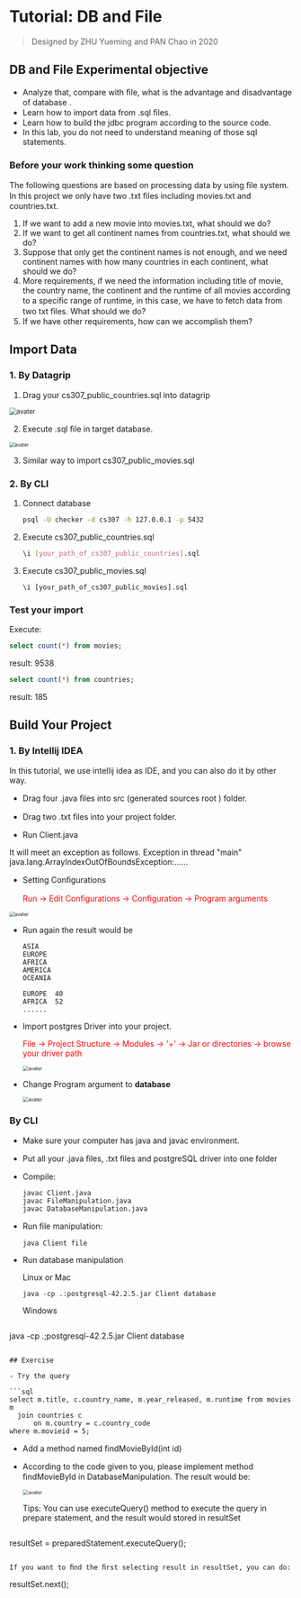 

# Tutorial:  DB and File

> Designed by ZHU Yueming and PAN Chao in 2020


## DB and File Experimental objective

- Analyze that, compare with ﬁle, what is the advantage and disadvantage of database .
-  Learn how to import data from .sql ﬁles.
-  Learn how to build the jdbc program according to the source code. 
- In this lab, you do not need to understand meaning of those sql statements.

### Before your work thinking some question

The following questions are based on processing data by using ﬁle system. In this project we only have two .txt ﬁles including movies.txt and countries.txt.

1. If we want to add a new movie into movies.txt, what should we do? 
2. If we want to get all continent names from countries.txt, what should we do? 
3. Suppose that only get the continent names is not enough, and we need continent names with how many countries in each continent, what should we do? 
4. More requirements, if we need the information including title of movie, the country name, the continent and the runtime of all movies according to a speciﬁc range of runtime, in this case, we have to fetch data from two txt ﬁles. What should we do?
5.  If we have other requirements, how can we accomplish them?

## Import Data 

### 1. By Datagrip 

1. Drag your cs307_public_countries.sql into datagrip

<img src="./pictures/p1.png" alt="avater" style="zoom:80%;" />

2. Execute .sql ﬁle in target database.

<img src="./pictures/p2.png" alt="avater" style="zoom:60%;" />

3. Similar way to import cs307_public_movies.sql

### 2. By CLI

1. Connect database

   ```bash
   psql -U checker -d cs307 -h 127.0.0.1 -p 5432
   ```

   

2. Execute cs307_public_countries.sql

   ```bash
   \i [your_path_of_cs307_public_countries].sql
   ```

   

3. Execute cs307_public_movies.sql

   ```
   \i [your_path_of_cs307_public_movies].sql
   ```

### Test your import 

Execute:

```sql
select count(*) from movies;
```

result: 9538

```sql
select count(*) from countries;
```

result: 185

## Build Your Project

### 1. By Intellij IDEA

In this tutorial, we use intellij idea as IDE, and you can also do it by other way.

- Drag four .java ﬁles into src (generated sources root ) folder. 

- Drag two .txt ﬁles into your project folder.

-  Run Client.java 

  It will meet an exception as follows. Exception in thread "main" java.lang.ArrayIndexOutOfBoundsException:…… 

- Setting Conﬁgurations 

  <font color='RED'>Run -> Edit Conﬁgurations -> Conﬁguration -> Program arguments</font>

<img src="./pictures/p3.png" alt="avater" style="zoom:60%;" />

- Run again the result would be

  ```
  ASIA
  EUROPE 
  AFRICA 
  AMERICA 
  OCEANIA
  
  EUROPE  40 
  AFRICA  52 
  ......
  ```

  

- Import postgres Driver into your project.

  <font color='RED'>File -> Project Structure -> Modules -> '+' -> Jar or directories -> browse your driver path</font>

  <img src="./pictures/p4.png" alt="avater" style="zoom:60%;" />

- Change Program argument to **database**

  <img src="./pictures/p5.png" alt="avater" style="zoom:60%;" />

  

### By CLI

- Make sure your computer has java and javac environment. 

- Put all your .java ﬁles, .txt ﬁles and postgreSQL driver into one folder 

- Compile:

  ```
  javac Client.java 
  javac FileManipulation.java 
  javac DatabaseManipulation.java
  ```

- Run ﬁle manipulation:

  ```
  java Client file
  ```

- Run database manipulation 

  Linux or Mac

  ```
  java -cp .:postgresql-42.2.5.jar Client database
  ```

  Windows

  ```
java -cp .;postgresql-42.2.5.jar Client database
  ```

## Exercise

- Try the query

  ```sql
  select m.title, c.country_name, m.year_released, m.runtime from movies m
  	join countries c             
      	on m.country = c.country_code 
  where m.movieid = 5;
  ```

- Add a method named ﬁndMovieById(int id)

- According to the code given to you, please implement method ﬁndMovieById in DatabaseManipulation.   The result would be:

  <img src="./pictures/p6.png" alt="avater" style="zoom:60%;" />

  Tips: You can use executeQuery() method to execute the query in prepare statement, and the result would stored in resultSet

  ```
resultSet = preparedStatement.executeQuery();
  ```
  
  If you want to ﬁnd the ﬁrst selecting result in resultSet, you can do:

  ```
resultSet.next();
  ```
